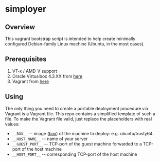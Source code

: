 simployer
=========

## Overview

This vagrant bootstrap script is intended to help create minimally configured Debian-family Linux machine (Ubuntu, in the most cases).

## Prerequisites
  
  1. VT-x / AMD-V support
  2. Oracle Virtualbox 4.3.XX from [here](https://www.virtualbox.org/wiki/Downloads)
  3. Vagrant from [here](https://www.vagrantup.com/downloads.html)

## Using

The only thing you need to create a portable deployment procedure via Vagrant is a Vagrant file. This repo contains a simplified template of such a file.
To make the Vagrant file valid, just replace the placeholders with real values:

* `__BOX__` -- image ([box](https://docs.vagrantup.com/v2/boxes.html)) of the machine to deploy: e.g. ubuntu/trusty64.
* `__HOST_NAME__` -- name of your server
* `__GUEST_PORT__` -- TCP-port of the guest machine forwarded to a TCP-port of the host machine
* `__HOST_PORT__` -- corresponding TCP-port of the host machine